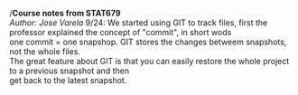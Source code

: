 /**Course notes from STAT679**\
*Author: Jose Varela*
9/24: We started using GIT to track files, first the professor explained the concept of "commit", in short wods\
one commit = one snapshop. GIT stores the changes betweem snapshots, not the whole files.\
The great feature about GIT is that you can easily restore the whole project to a previous snapshot and then\
get back to the latest snapshot.
